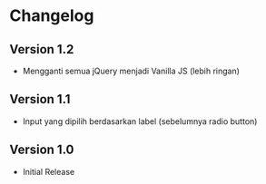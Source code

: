 # Changelog
## Version 1.2
* Mengganti semua jQuery menjadi Vanilla JS (lebih ringan)

## Version 1.1
* Input yang dipilih berdasarkan label (sebelumnya radio button)

## Version 1.0
* Initial Release